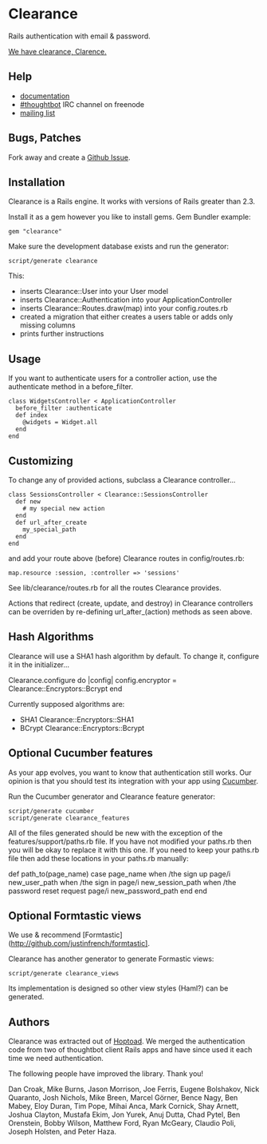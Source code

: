 Clearance
=========

Rails authentication with email & password.

[We have clearance, Clarence.](http://www.youtube.com/v/mNRXJEE3Nz8)

Help
----

* [documentation](http://rdoc.info/projects/thoughtbot/clearance)
* [#thoughtbot](irc://irc.freenode.net/thoughtbot) IRC channel on freenode
* [mailing list](http://groups.google.com/group/thoughtbot-clearance)

Bugs, Patches
-------------

Fork away and create a [Github Issue](http://github.com/thoughtbot/clearance/issues).

Installation
------------

Clearance is a Rails engine. It works with versions of Rails greater than 2.3.

Install it as a gem however you like to install gems. Gem Bundler example:

    gem "clearance"

Make sure the development database exists and run the generator:

    script/generate clearance

This:

* inserts Clearance::User into your User model
* inserts Clearance::Authentication into your ApplicationController
* inserts Clearance::Routes.draw(map) into your config.routes.rb
* created a migration that either creates a users table or adds only missing columns
* prints further instructions

Usage
-----

If you want to authenticate users for a controller action, use the authenticate
method in a before_filter.

    class WidgetsController < ApplicationController
      before_filter :authenticate
      def index
        @widgets = Widget.all
      end
    end

Customizing
-----------

To change any of provided actions, subclass a Clearance controller...

    class SessionsController < Clearance::SessionsController
      def new
        # my special new action
      end
      def url_after_create
        my_special_path
      end
    end

and add your route above (before) Clearance routes in config/routes.rb:

    map.resource :session, :controller => 'sessions'

See lib/clearance/routes.rb for all the routes Clearance provides.

Actions that redirect (create, update, and destroy) in Clearance controllers
can be overriden by re-defining url_after_(action) methods as seen above.

Hash Algorithms
---------------

Clearance will use a SHA1 hash algorithm by default.  To change it, configure it in the initializer...

  Clearance.configure do |config|
    config.encryptor = Clearance::Encryptors::Bcrypt
  end

Currently supposed algorithms are:

* SHA1   Clearance::Encryptors::SHA1
* BCrypt Clearance::Encryptors::Bcrypt

Optional Cucumber features
--------------------------

As your app evolves, you want to know that authentication still works. Our
opinion is that you should test its integration with your app using
[Cucumber](http://cukes.info).

Run the Cucumber generator and Clearance feature generator:

    script/generate cucumber
    script/generate clearance_features

All of the files generated should be new with the exception of the
features/support/paths.rb file. If you have not modified your paths.rb then you
will be okay to replace it with this one. If you need to keep your paths.rb
file then add these locations in your paths.rb manually:

  def path_to(page_name)
    case page_name
    when /the sign up page/i
     new_user_path
    when /the sign in page/i
     new_session_path
    when /the password reset request page/i
     new_password_path
    end
  end

Optional Formtastic views
-------------------------

We use & recommend [Formtastic](http://github.com/justinfrench/formtastic].

Clearance has another generator to generate Formastic views:

    script/generate clearance_views

Its implementation is designed so other view styles (Haml?) can be generated.

Authors
-------

Clearance was extracted out of [Hoptoad](http://hoptoadapp.com). We merged the
authentication code from two of thoughtbot client Rails apps and have since
used it each time we need authentication.

The following people have improved the library. Thank you!

Dan Croak, Mike Burns, Jason Morrison, Joe Ferris, Eugene Bolshakov,
Nick Quaranto, Josh Nichols, Mike Breen, Marcel Görner, Bence Nagy, Ben Mabey,
Eloy Duran, Tim Pope, Mihai Anca, Mark Cornick, Shay Arnett, Joshua Clayton,
Mustafa Ekim, Jon Yurek, Anuj Dutta, Chad Pytel, Ben Orenstein, Bobby Wilson,
Matthew Ford, Ryan McGeary, Claudio Poli, Joseph Holsten, and Peter Haza.
